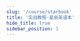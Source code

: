 ```yaml
---
slug: '/course/starbook'
title: '实战教程-星辰英语本'
hide_title: true
sidebar_position: 1
---
```


















